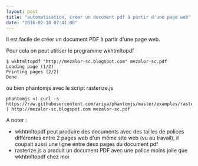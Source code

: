 ```yaml
---
layout: post
title: "automatisation, créer un document pdf à partir d'une page web"
date: "2016-02-10 07:41:00"
---
```

Il est facile de créer un document PDF à partir d'une page web.

Pour cela on peut utiliser le programme wkhtmltopdf


```
$ wkhtmltopdf "http://mezalor-sc.blogspot.com" mezalor-sc.pdf
Loading page (1/2)
Printing pages (2/2)                                               
Done
```

ou bien phantomjs avec le script rasterize.js


```
phantomjs <( curl -s https://raw.githubusercontent.com/ariya/phantomjs/master/examples/rasterize.js ) http://mezalor-sc.blogspot.com mezalor-sc.pdf
```

A noter :


- wkhtmltopdf peut produire des documents avec des tailles de polices différentes entre 2 pages web d'un mếme site web (vu au travail), il coupait aussi une ligne entre deux pages du document pdf
- rasterize.js a produit un document PDF avec une police moins jolie que wkhtmltopdf chez moi 


<div style="height: 0; overflow: hidden;">wkhtmltopdf, phantomjs, rasterize.js, pdf</div>
